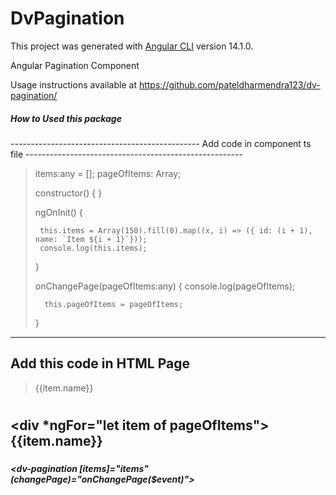 # DvPagination

This project was generated with [Angular CLI](https://github.com/angular/angular-cli) version 14.1.0.

Angular Pagination Component

Usage instructions available at https://github.com/pateldharmendra123/dv-pagination/

<h5>How to Used this package</h5>
-----------------------------------------------
Add code in component ts file
------------------------------------------------------

> items:any = [];
> pageOfItems: Array<any>;
> 
> constructor() { }
> 
> ngOnInit() {
>     
>      this.items = Array(150).fill(0).map((x, i) => ({ id: (i + 1), name: `Item ${i + 1}`}));
>      console.log(this.items);
>  }
> 
>   onChangePage(pageOfItems:any) { 
>       console.log(pageOfItems);
>       
>       this.pageOfItems = pageOfItems;
>   }
  
  -------------------------------------------
  Add this code in HTML Page
  -----------------------------------------

>   <div class="text-center">
>       <div *ngFor="let item of pageOfItems">{{item.name}}</div>
>   </div>
>   <div class="text-center"> 
>       <dv-pagination [items]="items" (changePage)="onChangePage($event)"></dv-pagination>  
>   </div> 

# <div class="text-center">
## <div *ngFor="let item of pageOfItems">{{item.name}}</div>
### </div>
#### </div>
##### <dv-pagination [items]="items" (changePage)="onChangePage($event)"></dv-pagination>  
###### </div> 
 
  

